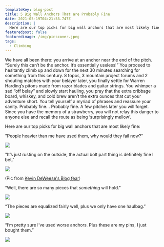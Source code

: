 ```yaml
---
templateKey: blog-post
title: 5 Big Wall Anchors That are Probably Fine
date: 2021-05-19T04:21:53.747Z
description: |
  Here are our top picks for big wall anchors that are most likely fine. 
featuredpost: false
featuredimage: /img/pinscover.jpeg
tags:
  - Climbing
---
```

We have all been there: you arrive at an anchor near the end of the pitch. “Surely this can’t be the anchor. It’s essentially useless!” You proceed to hesitantly climb up and down for the next 30 minutes searching for something from this century. 8 topos, 3 mountain project forums and 2 shouting matches with your belayer later, you finally settle for Warren Harding’s pitons made from razor blades and guitar strings. You whimper a sad “off belay” and slowly start hauling, you pray that the extra cribbage board, whiskey, and cold brew aren’t the extra ounces that cut your adventure short. You tell yourself a myriad of phrases and reassure your sanity. Probably fine… Probably fine. A few pitches later you will forget. Since you have the memory of a strawberry, you will not relay this danger to anyone else and recall the route as being ‘surprisingly mellow’.

Here are our top picks for big wall anchors that are most likely fine:

"People heavier than me have used them, why would they fail now?"

![](/img/2pins.jpeg)

"It’s just rusting on the outside, the actual bolt part thing is definitely fine I bet."

![](/img/pinscover.jpeg)

(Pic from [Kevin DeWeese's Blog fear](http://www.failfalling.com/ClimbingBlog/fear/)) 

“Well, there are so many pieces that *something* will hold.”

![](/img/a6.jpeg)

“The pieces are equalized fairly well, plus we only have one haulbag.”

![](/img/pinsblock.jpeg)

“I’m pretty sure I’ve used worse anchors. Plus these are my pins, I just bought them.”

![](/img/pinssand.jpeg)